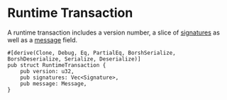 # Runtime Transaction

A runtime transaction includes a version number, a slice of [signatures](./signature.md) as well as a [message](./message.md) field.

```rust,ignore
#[derive(Clone, Debug, Eq, PartialEq, BorshSerialize, BorshDeserialize, Serialize, Deserialize)]
pub struct RuntimeTransaction {
    pub version: u32,
    pub signatures: Vec<Signature>,
    pub message: Message,
}
```
